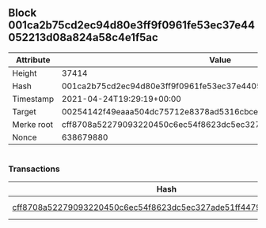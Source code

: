 ## Block 001ca2b75cd2ec94d80e3ff9f0961fe53ec37e44052213d08a824a58c4e1f5ac

Attribute | Value
--- | ---
Height | 37414
Hash | 001ca2b75cd2ec94d80e3ff9f0961fe53ec37e44052213d08a824a58c4e1f5ac
Timestamp | 2021-04-24T19:29:19+00:00
Target | 00254142f49eaaa504dc75712e8378ad5316cbcead634704b3734b6271167cc4
Merke root | cff8708a52279093220450c6ec54f8623dc5ec327ade51ff4479bc9161352ba1
Nonce | 638679880

```

```

### Transactions

Hash | Amount
--- | ---
[cff8708a52279093220450c6ec54f8623dc5ec327ade51ff4479bc9161352ba1](cff8708a52279093220450c6ec54f8623dc5ec327ade51ff4479bc9161352ba1.md) | 10.00000000 SKEPTI 
